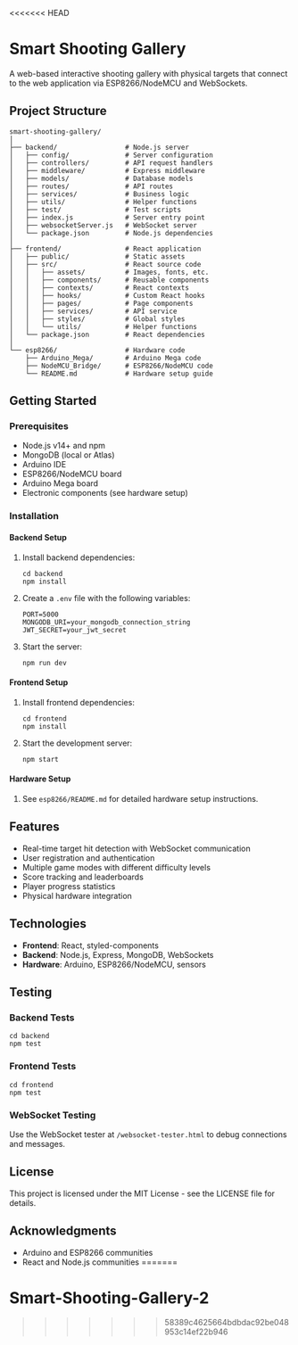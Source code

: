 <<<<<<< HEAD
# Smart Shooting Gallery

A web-based interactive shooting gallery with physical targets that connect to the web application via ESP8266/NodeMCU and WebSockets.

## Project Structure

```
smart-shooting-gallery/
│
├── backend/                 # Node.js server
│   ├── config/              # Server configuration
│   ├── controllers/         # API request handlers
│   ├── middleware/          # Express middleware
│   ├── models/              # Database models
│   ├── routes/              # API routes
│   ├── services/            # Business logic
│   ├── utils/               # Helper functions
│   ├── test/                # Test scripts
│   ├── index.js             # Server entry point
│   ├── websocketServer.js   # WebSocket server
│   └── package.json         # Node.js dependencies
│
├── frontend/                # React application
│   ├── public/              # Static assets
│   ├── src/                 # React source code
│   │   ├── assets/          # Images, fonts, etc.
│   │   ├── components/      # Reusable components
│   │   ├── contexts/        # React contexts
│   │   ├── hooks/           # Custom React hooks
│   │   ├── pages/           # Page components
│   │   ├── services/        # API service
│   │   ├── styles/          # Global styles
│   │   └── utils/           # Helper functions
│   └── package.json         # React dependencies
│
└── esp8266/                 # Hardware code
    ├── Arduino_Mega/        # Arduino Mega code
    ├── NodeMCU_Bridge/      # ESP8266/NodeMCU code
    └── README.md            # Hardware setup guide
```

## Getting Started

### Prerequisites

- Node.js v14+ and npm
- MongoDB (local or Atlas)
- Arduino IDE
- ESP8266/NodeMCU board
- Arduino Mega board
- Electronic components (see hardware setup)

### Installation

#### Backend Setup

1. Install backend dependencies:
   ```
   cd backend
   npm install
   ```

2. Create a `.env` file with the following variables:
   ```
   PORT=5000
   MONGODB_URI=your_mongodb_connection_string
   JWT_SECRET=your_jwt_secret
   ```

3. Start the server:
   ```
   npm run dev
   ```

#### Frontend Setup

1. Install frontend dependencies:
   ```
   cd frontend
   npm install
   ```

2. Start the development server:
   ```
   npm start
   ```

#### Hardware Setup

1. See `esp8266/README.md` for detailed hardware setup instructions.

## Features

- Real-time target hit detection with WebSocket communication
- User registration and authentication
- Multiple game modes with different difficulty levels
- Score tracking and leaderboards
- Player progress statistics
- Physical hardware integration

## Technologies

- **Frontend**: React, styled-components
- **Backend**: Node.js, Express, MongoDB, WebSockets
- **Hardware**: Arduino, ESP8266/NodeMCU, sensors

## Testing

### Backend Tests

```
cd backend
npm test
```

### Frontend Tests

```
cd frontend
npm test
```

### WebSocket Testing

Use the WebSocket tester at `/websocket-tester.html` to debug connections and messages.

## License

This project is licensed under the MIT License - see the LICENSE file for details.

## Acknowledgments

- Arduino and ESP8266 communities
- React and Node.js communities
=======
# Smart-Shooting-Gallery-2
>>>>>>> 58389c4625664bdbdac92be048953c14ef22b946
